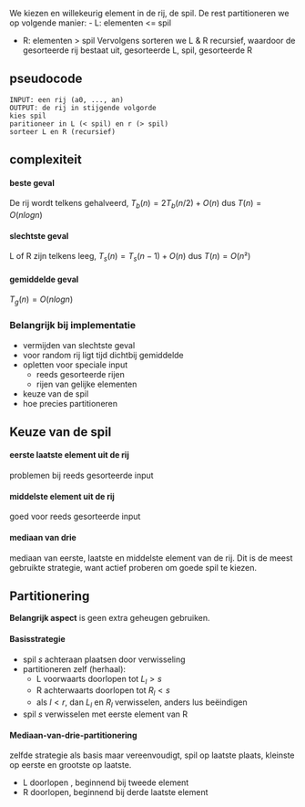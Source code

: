 We kiezen en willekeurig element in de rij, de spil. De rest partitioneren we op volgende manier: - L: elementen <= spil
- R: elementen > spil
Vervolgens sorteren we L & R recursief, waardoor de gesorteerde rij bestaat uit, gesorteerde L, spil, gesorteerde R

## pseudocode

```
INPUT: een rij (a0, ..., an)
OUTPUT: de rij in stijgende volgorde
kies spil
paritioneer in L (< spil) en r (> spil)
sorteer L en R (recursief)
```

## complexiteit
#### beste geval
De rij wordt telkens gehalveerd, $T_{b}(n) = 2T_{b}(n/2) + O(n)$ dus $T(n) = O(n logn)$

#### slechtste geval
L of R zijn telkens leeg, $T_{s}(n) = T_{s}(n-1) + O(n)$ dus $T(n) = O(n²)$ 

#### gemiddelde geval
$T_{g}(n) = O(nlogn)$ 

### Belangrijk bij implementatie
- vermijden van slechtste geval
- voor random rij ligt tijd dichtbij gemiddelde
- opletten voor speciale input
	- reeds gesorteerde rijen
	- rijen van gelijke elementen
- keuze van de spil
- hoe precies partitioneren


## Keuze van de spil
#### eerste laatste element uit de rij
problemen bij reeds gesorteerde input

#### middelste element uit de rij
goed voor reeds gesorteerde input

#### mediaan van drie
mediaan van eerste, laatste en middelste element van de rij. Dit is de meest gebruikte strategie, want actief proberen om goede spil te kiezen.


## Partitionering

__Belangrijk aspect__ is geen extra geheugen gebruiken.

#### Basisstrategie
- spil $s$ achteraan plaatsen door verwisseling
- partitioneren zelf (herhaal): 
	- L voorwaarts doorlopen tot $L_{l} > s$
	- R achterwaarts doorlopen tot $R_{l} < s$
	- als $l < r$, dan $L_{l}$ en $R_{l}$ verwisselen, anders lus beëindigen
- spil $s$ verwisselen met eerste element van R

#### Mediaan-van-drie-partitionering
zelfde strategie als basis maar vereenvoudigt, spil op laatste plaats, kleinste op eerste en grootste op laatste.

- L doorlopen , beginnend bij tweede element
- R doorlopen, beginnend bij derde laatste element
